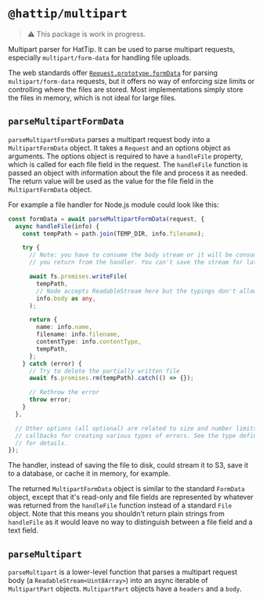 # `@hattip/multipart`

> ⚠️ This package is work in progress.

Multipart parser for HatTip. It can be used to parse multipart requests, especially `multipart/form-data` for handling file uploads.

The web standards offer [`Request.prototype.formData`](https://developer.mozilla.org/en-US/docs/Web/API/Request/formData) for parsing `multipart/form-data` requests, but it offers no way of enforcing size limits or controlling where the files are stored. Most implementations simply store the files in memory, which is not ideal for large files.

## `parseMultipartFormData`

`parseMultipartFormData` parses a multipart request body into a `MultipartFormData` object. It takes a `Request` and an options object as arguments. The options object is required to have a `handleFile` property, which is called for each file field in the request. The `handleFile` function is passed an object with information about the file and process it as needed. The return value will be used as the value for the file field in the `MultipartFormData` object.

For example a file handler for Node.js module could look like this:

```ts
const formData = await parseMultipartFormData(request, {
  async handleFile(info) {
    const tempPath = path.join(TEMP_DIR, info.filename);

    try {
      // Note: you have to consume the body stream or it will be consumed when
      // you return from the handler. You can't save the stream for later use.

      await fs.promises.writeFile(
        tempPath,
        // Node accepts ReadableStream here but the typings don't allow it
        info.body as any,
      );

      return {
        name: info.name,
        filename: info.filename,
        contentType: info.contentType,
        tempPath,
      };
    } catch (error) {
      // Try to delete the partially written file
      await fs.promises.rm(tempPath).catch(() => {});

      // Rethrow the error
      throw error;
    }
  },

  // Other options (all optional) are related to size and number limits or are
  // callbacks for creating various types of errors. See the type definitions
  // for details.
});
```

The handler, instead of saving the file to disk, could stream it to S3, save it to a database, or cache it in memory, for example.

The returned `MultipartFormData` object is similar to the standard `FormData` object, except that it's read-only and file fields are represented by whatever was returned from the `handleFile` function instead of a standard `File` object. Note that this means you shouldn't return plain strings from `handleFile` as it would leave no way to distinguish between a file field and a text field.

## `parseMultipart`

`parseMultipart` is a lower-level function that parses a multipart request body (a `ReadableStream<Uint8Array>`) into an async iterable of `MultipartPart` objects. `MultipartPart` objects have a `headers` and a `body`.
